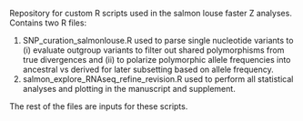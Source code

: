 Repository for custom R scripts used in the salmon louse faster Z analyses. Contains two R files:
1. SNP_curation_salmonlouse.R used to parse single nucleotide variants to (i) evaluate outgroup variants to filter out shared polymorphisms from true divergences
and (ii) to polarize polymorphic allele frequencies into ancestral vs derived for later subsetting based on allele frequency.
2. salmon_explore_RNAseq_refine_revision.R used to perform all statistical analyses and plotting in the manuscript and supplement.

The rest of the files are inputs for these scripts.
